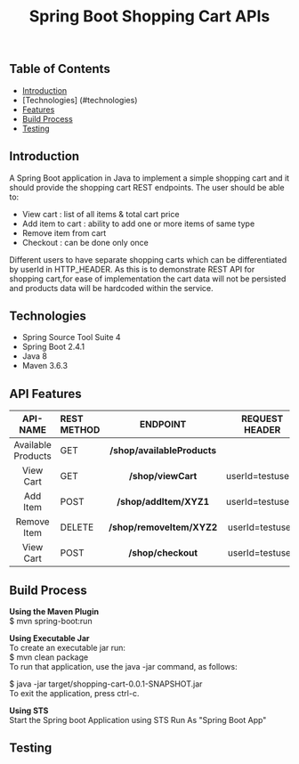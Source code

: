 <h1 align="center"> Spring Boot Shopping Cart APIs </h1> <br>

## Table of Contents

- [Introduction](#introduction)
- [Technologies] (#technologies)
- [Features](#features)
- [Build Process](#build-process)
- [Testing](#testing)

## Introduction
A Spring Boot application in Java to implement a simple shopping cart and it should provide the shopping cart  REST endpoints.
The user should be able to: 
- View cart : list of all items & total cart price
- Add item to cart : ability to add one or more items of same type
- Remove item from cart
- Checkout : can be done only once

Different users to have separate shopping carts which can be differentiated by userId in HTTP_HEADER.
As this is to demonstrate REST API for shopping cart,for ease of implementation the cart data will not be persisted and products data will be hardcoded within the service.

## Technologies
- Spring Source Tool Suite 4
- Spring Boot 2.4.1
- Java 8
- Maven 3.6.3

## API Features

|   API-NAME	       |  REST METHOD |   ENDPOINT   | REQUEST HEADER  |
|:------------------:|:-------------|:-----------------------:|:--------------:|
| Available Products |      GET     | **/shop/availableProducts** |     |
| View Cart          |      GET     | **/shop/viewCart**       | userId=testuser1      |
| Add Item           |      POST    | **/shop/addItem/XYZ1**   | userId=testuser1      |
| Remove Item        |     DELETE   | **/shop/removeItem/XYZ2**| userId=testuse1      |
| View Cart          |      POST    | **/shop/checkout**       | userId=testuse1      |

## Build Process
**Using the Maven Plugin**<br>
$ mvn spring-boot:run

**Using Executable Jar**<br>
To create an executable jar run:<br>
$ mvn clean package<br>
To run that application, use the java -jar command, as follows:

$ java -jar target/shopping-cart-0.0.1-SNAPSHOT.jar<br>
To exit the application, press ctrl-c.

**Using STS**<br>
Start the Spring boot Application using STS Run As "Spring Boot App"

## Testing


